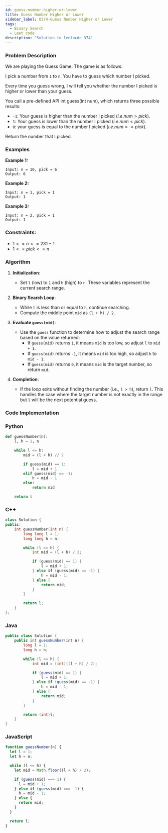 ```yaml
---
id: guess-number-higher-or-lower
title: Guess Number Higher or Lower
sidebar_label: 0374-Guess Number Higher or Lower
tags:
  - Binary Search
  - Leet code
description: "Solution to leetocde 374"
---
```


### Problem Description

We are playing the Guess Game. The game is as follows:

I pick a number from `1` to `n`. You have to guess which number I picked.

Every time you guess wrong, I will tell you whether the number I picked is higher or lower than your guess.

You call a pre-defined API int guess(int num), which returns three possible results:

- `-1`: Your guess is higher than the number I picked $(i.e. num > pick).$
- `1`: Your guess is lower than the number I picked $(i.e. num < pick).$
- `0`: your guess is equal to the number I picked $(i.e. num == pick).$

Return the number that I picked.

### Examples

**Example 1:**

```
Input: n = 10, pick = 6
Output: 6
```

**Example 2:**

```
Input: n = 1, pick = 1
Output: 1
```

**Example 3:**

```
Input: n = 2, pick = 1
Output: 1
```

### Constraints:

- $1 <= n <= 231 - 1$
- $1 <= pick <= n$

### Algorithm

1. **Initialization**:

   - Set `l` (low) to `1` and `h` (high) to `n`. These variables represent the current search range.

2. **Binary Search Loop**:

   - While `l` is less than or equal to `h`, continue searching.
   - Compute the middle point `mid` as `(l + h) / 2`.

3. **Evaluate `guess(mid)`**:

   - Use the `guess` function to determine how to adjust the search range based on the value returned:
     - If `guess(mid)` returns `1`, it means `mid` is too low, so adjust `l` to `mid + 1`.
     - If `guess(mid)` returns `-1`, it means `mid` is too high, so adjust `h` to `mid - 1`.
     - If `guess(mid)` returns `0`, it means `mid` is the target number, so return `mid`.

4. **Completion**:
   - If the loop exits without finding the number (i.e., `l > h`), return `l`. This handles the case where the target number is not exactly in the range but `l` will be the next potential guess.

### Code Implementation

### Python

```python
def guessNumber(n):
    l, h = 1, n

    while l <= h:
        mid = (l + h) // 2

        if guess(mid) == 1:
            l = mid + 1
        elif guess(mid) == -1:
            h = mid - 1
        else:
            return mid

    return l
```

### C++

```cpp
class Solution {
public:
    int guessNumber(int n) {
        long long l = 1;
        long long h = n;

        while (l <= h) {
            int mid = (l + h) / 2;

            if (guess(mid) == 1) {
                l = mid + 1;
            } else if (guess(mid) == -1) {
                h = mid - 1;
            } else {
                return mid;
            }
        }

        return l;
    }
};
```

### Java

```java
public class Solution {
    public int guessNumber(int n) {
        long l = 1;
        long h = n;

        while (l <= h) {
            int mid = (int)((l + h) / 2);

            if (guess(mid) == 1) {
                l = mid + 1;
            } else if (guess(mid) == -1) {
                h = mid - 1;
            } else {
                return mid;
            }
        }

        return (int)l;
    }
}
```

### JavaScript

```javascript
function guessNumber(n) {
  let l = 1;
  let h = n;

  while (l <= h) {
    let mid = Math.floor((l + h) / 2);

    if (guess(mid) === 1) {
      l = mid + 1;
    } else if (guess(mid) === -1) {
      h = mid - 1;
    } else {
      return mid;
    }
  }

  return l;
}
```
